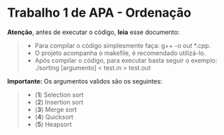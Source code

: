 Trabalho 1 de APA - Ordenação
===================


**Atenção**, antes de executar o código, **leia** esse documento:

> - Para compilar o código simplesmente faça: g++ -o out *.cpp.
> - O projeto acompanha o makefile, é recomendado utilizá-lo.
> - Após compilar o código, para executar basta seguir o exemplo: ./sorting [argumento] < test.in > test.out

**Importante:** Os argumentos validos são os seguintes:
> - (**1**) Selection sort
> - (**2**) Insertion sort
> - (**3**) Merge sort
> - (**4**) Quicksort
> - (**5**) Heapsort


